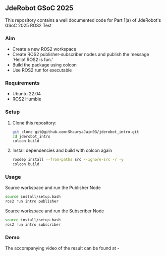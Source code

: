 ## JdeRobot GSoC 2025
This repository contains a well documented code for Part 1(a) of JdeRobot's GSoC 2025 ROS2 Test

### Aim
- Create a new ROS2 workspace
- Create ROS2 publisher-subscriber nodes and publish the message ‘Hello! ROS2 is fun.’
- Build the package using colcon
- Use ROS2 run for executable

### Requirements

- Ubuntu 22.04
- ROS2 Humble

### Setup

1. Clone this repository:
   ```sh
   git clone git@github.com:ShauryaJain03/jderobot_intro.git
   cd jderobot_intro
   colcon build
   ```
   
2. Install dependencies and build with colcon again
   ```sh
   rosdep install --from-paths src --ignore-src -r -y
   colcon build
   ```

### Usage

Source workspace and run the Publisher Node

   ```sh
   source install/setup.bash
   ros2 run intro publisher
   ```
Source workspace and run the Subscriber Node
   ```sh
   source install/setup.bash
   ros2 run intro subscriber
   ```

### Demo
The accompanying video of the result can be found at - 

